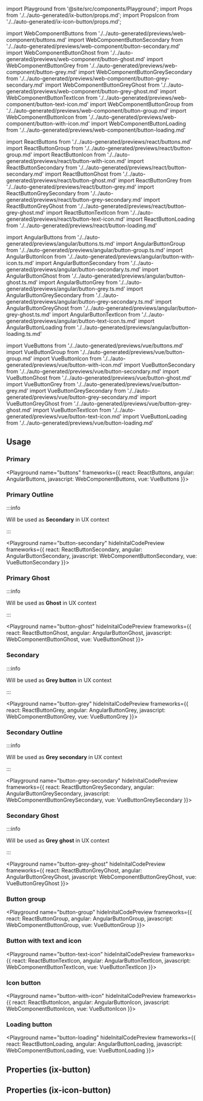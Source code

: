 import Playground from '@site/src/components/Playground';
import Props from './../auto-generated/ix-button/props.md';
import PropsIcon from './../auto-generated/ix-icon-button/props.md';

import WebComponentButtons from './../auto-generated/previews/web-component/buttons.md'
import WebComponentButtonSecondary from './../auto-generated/previews/web-component/button-secondary.md'
import WebComponentButtonGhost from './../auto-generated/previews/web-component/button-ghost.md'
import WebComponentButtonGrey from './../auto-generated/previews/web-component/button-grey.md'
import WebComponentButtonGreySecondary from './../auto-generated/previews/web-component/button-grey-secondary.md'
import WebComponentButtonGreyGhost from './../auto-generated/previews/web-component/button-grey-ghost.md'
import WebComponentButtonTextIcon from './../auto-generated/previews/web-component/button-text-icon.md'
import WebComponentButtonGroup from './../auto-generated/previews/web-component/button-group.md'
import WebComponentButtonIcon from './../auto-generated/previews/web-component/button-with-icon.md'
import WebComponentButtonLoading from './../auto-generated/previews/web-component/button-loading.md'

import ReactButtons from './../auto-generated/previews/react/buttons.md'
import ReactButtonGroup from './../auto-generated/previews/react/button-group.md'
import ReactButtonIcon from './../auto-generated/previews/react/button-with-icon.md'
import ReactButtonSecondary from './../auto-generated/previews/react/button-secondary.md'
import ReactButtonGhost from './../auto-generated/previews/react/button-ghost.md'
import ReactButtonGrey from './../auto-generated/previews/react/button-grey.md'
import ReactButtonGreySecondary from './../auto-generated/previews/react/button-grey-secondary.md'
import ReactButtonGreyGhost from './../auto-generated/previews/react/button-grey-ghost.md'
import ReactButtonTextIcon from './../auto-generated/previews/react/button-text-icon.md'
import ReactButtonLoading from './../auto-generated/previews/react/button-loading.md'

import AngularButtons from './../auto-generated/previews/angular/buttons.ts.md'
import AngularButtonGroup from './../auto-generated/previews/angular/button-group.ts.md'
import AngularButtonIcon from './../auto-generated/previews/angular/button-with-icon.ts.md'
import AngularButtonSecondary from './../auto-generated/previews/angular/button-secondary.ts.md'
import AngularButtonGhost from './../auto-generated/previews/angular/button-ghost.ts.md'
import AngularButtonGrey from './../auto-generated/previews/angular/button-grey.ts.md'
import AngularButtonGreySecondary from './../auto-generated/previews/angular/button-grey-secondary.ts.md'
import AngularButtonGreyGhost from './../auto-generated/previews/angular/button-grey-ghost.ts.md'
import AngularButtonTextIcon from './../auto-generated/previews/angular/button-text-icon.ts.md'
import AngularButtonLoading from './../auto-generated/previews/angular/button-loading.ts.md'

import VueButtons from './../auto-generated/previews/vue/buttons.md'
import VueButtonGroup from './../auto-generated/previews/vue/button-group.md'
import VueButtonIcon from './../auto-generated/previews/vue/button-with-icon.md'
import VueButtonSecondary from './../auto-generated/previews/vue/button-secondary.md'
import VueButtonGhost from './../auto-generated/previews/vue/button-ghost.md'
import VueButtonGrey from './../auto-generated/previews/vue/button-grey.md'
import VueButtonGreySecondary from './../auto-generated/previews/vue/button-grey-secondary.md'
import VueButtonGreyGhost from './../auto-generated/previews/vue/button-grey-ghost.md'
import VueButtonTextIcon from './../auto-generated/previews/vue/button-text-icon.md'
import VueButtonLoading from './../auto-generated/previews/vue/button-loading.md'

## Usage

### Primary

<Playground
name="buttons"
frameworks={{
  react: ReactButtons,
  angular: AngularButtons,
  javascript: WebComponentButtons,
  vue: VueButtons
}}>
</Playground>

### Primary Outline

:::info

Will be used as **Secondary** in UX context

:::

<Playground
name="button-secondary"
hideInitalCodePreview
frameworks={{
  react: ReactButtonSecondary,
  angular: AngularButtonSecondary,
  javascript: WebComponentButtonSecondary,
  vue: VueButtonSecondary
}}></Playground>

### Primary Ghost

:::info

Will be used as **Ghost** in UX context

:::

<Playground
name="button-ghost"
hideInitalCodePreview
frameworks={{
  react: ReactButtonGhost,
  angular: AngularButtonGhost,
  javascript: WebComponentButtonGhost,
  vue: VueButtonGhost
}}></Playground>

### Secondary

:::info

Will be used as **Grey button** in UX context

:::

<Playground
name="button-grey"
hideInitalCodePreview
frameworks={{
  react: ReactButtonGrey,
  angular: AngularButtonGrey,
  javascript: WebComponentButtonGrey,
  vue: VueButtonGrey
}}></Playground>

### Secondary Outline

:::info

Will be used as **Grey secondary** in UX context

:::

<Playground
name="button-grey-secondary"
hideInitalCodePreview
frameworks={{
  react: ReactButtonGreySecondary,
  angular: AngularButtonGreySecondary,
  javascript: WebComponentButtonGreySecondary,
  vue: VueButtonGreySecondary
}}></Playground>

### Secondary Ghost

:::info

Will be used as **Grey ghost** in UX context

:::

<Playground
name="button-grey-ghost"
hideInitalCodePreview
frameworks={{
  react: ReactButtonGreyGhost,
  angular: AngularButtonGreyGhost,
  javascript: WebComponentButtonGreyGhost,
  vue: VueButtonGreyGhost
}}></Playground>

### Button group

<Playground
name="button-group"
hideInitalCodePreview
frameworks={{
  react: ReactButtonGroup,
  angular: AngularButtonGroup,
  javascript: WebComponentButtonGroup,
  vue: VueButtonGroup
}}></Playground>

### Button with text and icon

<Playground
name="button-text-icon"
hideInitalCodePreview
frameworks={{
  react: ReactButtonTextIcon,
  angular: AngularButtonTextIcon,
  javascript: WebComponentButtonTextIcon,
  vue: VueButtonTextIcon
}}></Playground>

### Icon button

<Playground
name="button-with-icon"
hideInitalCodePreview
frameworks={{
  react: ReactButtonIcon,
  angular: AngularButtonIcon,
  javascript: WebComponentButtonIcon,
  vue: VueButtonIcon
}}></Playground>

### Loading button

<Playground
name="button-loading"
hideInitalCodePreview
frameworks={{
  react: ReactButtonLoading,
  angular: AngularButtonLoading,
  javascript: WebComponentButtonLoading,
  vue: VueButtonLoading
}}></Playground>

## Properties (ix-button)

<Props />

## Properties (ix-icon-button)

<PropsIcon />

